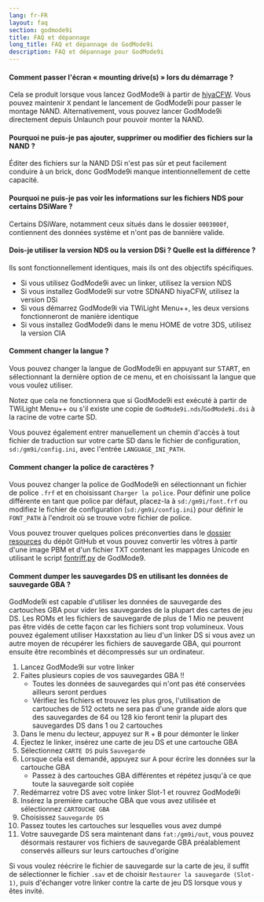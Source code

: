 ```yaml
---
lang: fr-FR
layout: faq
section: godmode9i
title: FAQ et dépannage
long_title: FAQ et dépannage de GodMode9i
description: FAQ et dépannage pour GodMode9i
---
```


#### Comment passer l'écran « mounting drive(s) » lors du démarrage ?
Cela se produit lorsque vous lancez GodMode9i à partir de [hiyaCFW](../hiyacfw). Vous pouvez maintenir <kbd class="face">X</kbd> pendant le lancement de GodMode9i pour passer le montage NAND. Alternativement, vous pouvez lancer GodMode9i directement depuis Unlaunch pour pouvoir monter la NAND.

#### Pourquoi ne puis-je pas ajouter, supprimer ou modifier des fichiers sur la NAND ?
Éditer des fichiers sur la NAND DSi n'est pas sûr et peut facilement conduire à un brick, donc GodMode9i manque intentionnellement de cette capacité.

#### Pourquoi ne puis-je pas voir les informations sur les fichiers NDS pour certains DSiWare ?
Certains DSiWare, notamment ceux situés dans le dossier `0003000f`, contiennent des données système et n'ont pas de bannière valide.

#### Dois-je utiliser la version NDS ou la version DSi ? Quelle est la différence ?
Ils sont fonctionnellement identiques, mais ils ont des objectifs spécifiques.
- Si vous utilisez GodMode9i avec un linker, utilisez la version NDS
- Si vous installez GodMode9i sur votre SDNAND hiyaCFW, utilisez la version DSi
- Si vous démarrez GodMode9i via TWiLight Menu++, les deux versions fonctionneront de manière identique
- Si vous installez GodMode9i dans le menu HOME de votre 3DS, utilisez la version CIA

#### Comment changer la langue ?
Vous pouvez changer la langue de GodMode9i en appuyant sur <kbd>START</kbd>, en sélectionnant la dernière option de ce menu, et en choisissant la langue que vous voulez utiliser.

Notez que cela ne fonctionnera que si GodMode9i est exécuté à partir de TWiLight Menu++ ou s'il existe une copie de `GodMode9i.nds`/`GodMode9i.dsi` à la racine de votre carte SD.

Vous pouvez également entrer manuellement un chemin d'accès à tout fichier de traduction sur votre carte SD dans le fichier de configuration, `sd:/gm9i/config.ini`, avec l'entrée `LANGUAGE_INI_PATH`.

#### Comment changer la police de caractères ?
Vous pouvez changer la police de GodMode9i en sélectionnant un fichier de police `.frf` et en choisissant `Charger la police`. Pour définir une police différente en tant que police par défaut, placez-la à `sd:/gm9i/font.frf` ou modifiez le fichier de configuration (`sd:/gm9i/config.ini`) pour définir le `FONT_PATH` à l'endroit où se trouve votre fichier de police.

Vous pouvez trouver quelques polices préconverties dans le [dossier resources](https://github.com/DS-Homebrew/GodMode9i/tree/master/resources/fonts) du dépôt GitHub et vous pouvez convertir les vôtres à partir d'une image PBM et d'un fichier TXT contenant les mappages Unicode en utilisant le script [fontriff.py](https://github.com/d0k3/GodMode9/blob/master/utils/fontriff.py) de GodMode9.

#### Comment dumper les sauvegardes DS en utilisant les données de sauvegarde GBA ?
GodMode9i est capable d'utiliser les données de sauvegarde des cartouches GBA pour vider les sauvegardes de la plupart des cartes de jeu DS. Les ROMs et les fichiers de sauvegarde de plus de 1 Mio ne peuvent pas être vidés de cette façon car les fichiers sont trop volumineux. Vous pouvez également utiliser Haxxstation au lieu d'un linker DS si vous avez un autre moyen de récupérer les fichiers de sauvegarde GBA, qui pourront ensuite être recombinés et décompressés sur un ordinateur.

1. Lancez GodMode9i sur votre linker
1. Faites plusieurs copies de vos sauvegardes GBA !!
    - Toutes les données de sauvegardes qui n'ont pas été conservées ailleurs seront perdues
    - Vérifiez les fichiers et trouvez les plus gros, l'utilisation de cartouches de 512 octets ne sera pas d'une grande aide alors que des sauvegardes de 64 ou 128 kio feront tenir la plupart des sauvegardes DS dans 1 ou 2 cartouches
1. Dans le menu du lecteur, appuyez sur <kbd class="r">R</kbd> + <kbd class="face">B</kbd> pour démonter le linker
1. Éjectez le linker, insérez une carte de jeu DS et une cartouche GBA
1. Sélectionnez `CARTE DS` puis `Sauvegarde`
1. Lorsque cela est demandé, appuyez sur <kbd class="face">A</kbd> pour écrire les données sur la cartouche GBA
    - Passez à des cartouches GBA différentes et répétez jusqu'à ce que toute la sauvegarde soit copiée
1. Redémarrez votre DS avec votre linker Slot-1 et rouvrez GodMode9i
1. Insérez la première cartouche GBA que vous avez utilisée et sélectionnez `CARTOUCHE GBA`
1. Choisissez `Sauvegarde DS`
1. Passez toutes les cartouches sur lesquelles vous avez dumpé
1. Votre sauvegarde DS sera maintenant dans `fat:/gm9i/out`, vous pouvez désormais restaurer vos fichiers de sauvegarde GBA préalablement conservés ailleurs sur leurs cartouches d'origine

Si vous voulez réécrire le fichier de sauvegarde sur la carte de jeu, il suffit de sélectionner le fichier `.sav` et de choisir `Restaurer la sauvegarde (Slot-1)`, puis d'échanger votre linker contre la carte de jeu DS lorsque vous y êtes invité.
